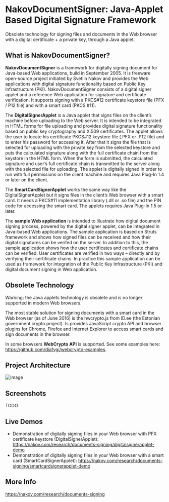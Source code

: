 # NakovDocumentSigner: Java-Applet Based Digital Signature Framework

Obsolete technology for signing files and documents in the Web browser with a digital certificate + a private key, through a Java applet.

## What is NakovDocumentSigner?

**NakovDocumentSigner** is a framework for digitally signing document for Java-based Web applications, build in September 2005. It is freeware open-source project initiated by Svetlin Nakov and provides the Web applications with digital signature functionality based on Public Key Infrastructure (PKI). NakovDocumentSigner consists of a digital signer applet and a reference Web application for signature and certificate verification. It supports signing with a PKCS#12 certificate keystore file (PFX / P12 file) and with a smart card (PKCS #11).

The **DigitalSignerApplet** is a Java applet that signs files on the client’s machine before uploading to the Web server. It is intended to be integrated in HTML forms for file uploading and provides digital signature functionality based on public key cryptography and X.509 certificates. The applet allows the user to locate his certificate PKCS#12 keystore file (.PFX or .P12 file) and to enter his password for accessing it. After that it signs the file that is selected for uploading with the private key from the selected keystore and puts the calculated signature along with the full certificate chain from the keystore in the HTML form. When the form is submitted, the calculated signature and user’s full certificate chain is transmitted to the server along with the selected file for uploading. The applet is digitally signed in order to run with full permissions on the client machine and requires Java Plug-In 1.4 or later on the client.

The **SmartCardSignerApplet** works the same way like the DigitalSignerApplet but it signs files in the client’s Web browser with a smart card. It needs a PKCS#11 implementation library (.dll or .so file) and the PIN code for accessing the smart card. The applets requires Java Plug-In 1.5 or later.

The **sample Web application** is intended to illustrate how digital document signing process, powered by the digital signer applet, can be integrated in Java-based Web applications. The sample application is based on Struts framework and shows how signed files can be received and how their digital signatures can be verifed on the server. In addition to this, the sample application shows how the user certificates and certificate chains can be verified. User certificates are verified in two ways – directly and by verifying their certificate chains. In practice this sample application can be used as framework for integration of the Public Key Infrastructure (PKI) and digital document signing in Web application.

## Obsolete Technology

Warning: the Java applets technology is obsolete and is no longer supported in modern Web browsers.

The most stable solution for signing documents with a smart card in the Web browser (as of June 2016) is the hwcrypto.js from ID.ee (the Estonian government crypto project). Is provides JavaScript crypto API and browser plugins for Chrome, Firefox and Internet Explorer to access smart cards and sign documents in the browser.

In some browsers **WebCrypto API** is supported. See some examples here: https://github.com/diafygi/webcrypto-examples.

## Project Architecture

![image](https://user-images.githubusercontent.com/1689586/186133378-235fbe90-97ea-43a7-ac91-31e8b5817d41.png)

## Screenshots

TODO

## Live Demos
 - Demonstration of digitally signing files in your Web browser with PFX certificate keystore (DigitalSignerApplet): https://nakov.com/research/documents-signing/digitalsignerapplet-demo
 - Demonstration of digitally signing files in your Web browser with a smart card (SmartCardSignerApplet): https://nakov.com/research/documents-signing/smartcardsignerapplet-demo

## More Info

https://nakov.com/research/documents-signing

